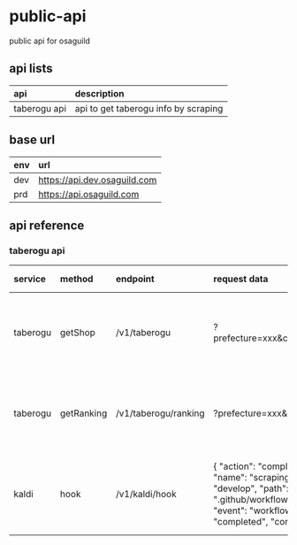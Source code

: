 # public-api

public api for osaguild

## api lists

| api          | description                          |
| :----------- | :----------------------------------- |
| taberogu api | api to get taberogu info by scraping |

## base url

| env | url                          |
| :-- | :--------------------------- |
| dev | https://api.dev.osaguild.com |
| prd | https://api.osaguild.com     |

## api reference

### taberogu api

| service  | method     | endpoint             | request data                                                                                                                                                                                                         | response data                                                                  | curl                                                                                                                                                                                                                                                                                                                    |
| :------- | :--------- | :------------------- | :------------------------------------------------------------------------------------------------------------------------------------------------------------------------------------------------------------------- | :----------------------------------------------------------------------------- | ----------------------------------------------------------------------------------------------------------------------------------------------------------------------------------------------------------------------------------------------------------------------------------------------------------------------- |
| taberogu | getShop    | /v1/taberogu         | ?prefecture=xxx&city=xxx&shopName=xxx                                                                                                                                                                                | { "id": "1234", "url": "https://xxx", "star": "3.5", "unique": true }          | curl 'https://api.dev.osaguild.com/v1/taberogu?prefecture=saitama&city=saitama&shopName=よし佳'                                                                                                                                                                                                                         |
| taberogu | getRanking | /v1/taberogu/ranking | ?prefecture=xxx&city=xxx                                                                                                                                                                                             | [{ "id": "1234", "url": "https://xxx", "star": "3.5", "ranking": true }, ... ] | curl 'https://api.dev.osaguild.com/v1/taberogu/ranking?prefecture=saitama&city=saitama'                                                                                                                                                                                                                                 |
| kaldi    | hook       | /v1/kaldi/hook       | { "action": "completed", "workflow_run": { "name": "scraping", "head_branch": "develop", "path": ".github/workflows/scraping.yaml", "event": "workflow_dispatch", "status": "completed", "conclusion": "success" } } |                                                                                | curl -X POST -H "Content-Type: application/json" -d '{ "action": "completed", "workflow_run": { "name": "scraping", "head_branch": "develop", "path": ".github/workflows/scraping.yaml", "event": "workflow_dispatch", "status": "completed", "conclusion": "success" } }' 'https://api.dev.osaguild.com/v1/kaldi/hook' |
